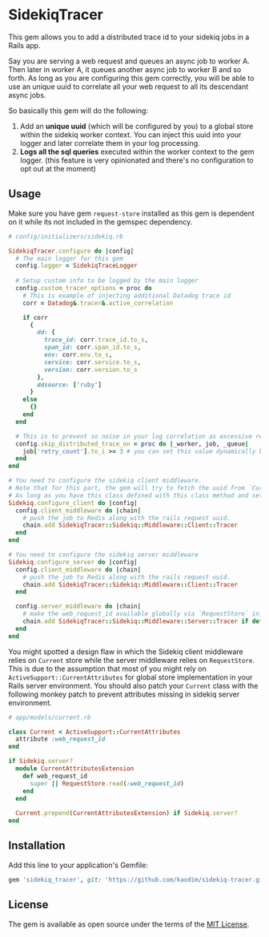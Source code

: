 # SidekiqTracer

This gem allows you to add a distributed trace id to your sidekiq jobs in a Rails app.

Say you are serving a web request and queues an async job to worker A. Then later in worker A, it queues another async job to worker B and so forth. As long as you are configuring this gem correctly, you will be able to use an unique uuid to correlate all your web request to all its descendant async jobs.

So basically this gem will do the following:

1. Add an **unique uuid** (which will be configured by you) to a global store within the sidekiq worker context. You can inject this uuid into your logger and later correlate them in your log processing.
2. **Logs all the sql queries** executed within the worker context to the gem logger. (this feature is very opinionated and there's no configuration to opt out at the moment)

## Usage

Make sure you have gem `request-store` installed as this gem is dependent on it while its not included in the gemspec dependency.

```ruby
# config/initializers/sidekiq.rb

SidekiqTracer.configure do |config|
  # The main logger for this gem
  config.logger = SidekiqTraceLogger
  
  # Setup custom info to be logged by the main logger
  config.custom_tracer_options = proc do
    # This is example of injecting additional Datadog trace id
    corr = Datadog&.tracer&.active_correlation

    if corr
      {
        dd: {
          trace_id: corr.trace_id.to_s,
          span_id: corr.span_id.to_s,
          env: corr.env.to_s,
          service: corr.service.to_s,
          version: corr.version.to_s
        },
        ddsource: ['ruby']
      }
    else
      {}
    end
  end

  # This is to prevent so noise in your log correlation as excessive retry might cluttered up your trace
  config.skip_distributed_trace_on = proc do |_worker, job, _queue|
    job['retry_count'].to_i >= 3 # you can set this value dynamically based on the worker name, job info and queue name
  end
end 

# You need to configure the sidekiq client middleware.
# Note that for this part, the gem will try to fetch the uuid from `Current.web_request_id`. 
# As long as you have this class defined with this class method and set the value when the web request starts, it should be fine. 
Sidekiq.configure_client do |config|
  config.client_middleware do |chain|
    # push the job to Redis along with the rails request uuid.
    chain.add SidekiqTracer::Sidekiq::Middleware::Client::Tracer
  end
end

# You need to configure the sidekiq server middleware
Sidekiq.configure_server do |config|
  config.client_middleware do |chain|
    # push the job to Redis along with the rails request uuid.
    chain.add SidekiqTracer::Sidekiq::Middleware::Client::Tracer
  end

  config.server_middleware do |chain|
    # make the web_request_id available globally via `RequestStore` in the worker environment when sidekiq fetch the job from Redis
    chain.add SidekiqTracer::Sidekiq::Middleware::Server::Tracer if defined? Sidekiq::CLI
  end
end
```

You might spotted a design flaw in which the Sidekiq client middleware relies on `Current` store while the server middleware relies on `RequestStore`. This is due to the assumption that most of you might rely on `ActiveSupport::CurrentAttributes` for global store implementation in your Rails server environment. You should also patch your `Current` class with the following monkey patch to prevent attributes missing in sidekiq server environment.

```ruby
# app/models/current.rb

class Current < ActiveSupport::CurrentAttributes
  attribute :web_request_id
end

if Sidekiq.server?
  module CurrentAttributesExtension
    def web_request_id
      super || RequestStore.read(:web_request_id)
    end
  end
  
  Current.prepend(CurrentAttributesExtension) if Sidekiq.server?
end

```

## Installation
Add this line to your application's Gemfile:

```ruby
gem 'sidekiq_tracer', git: 'https://github.com/kaodim/sidekiq-tracer.git', tag: '<release-version-tag>'
```

## License
The gem is available as open source under the terms of the [MIT License](http://opensource.org/licenses/MIT).
